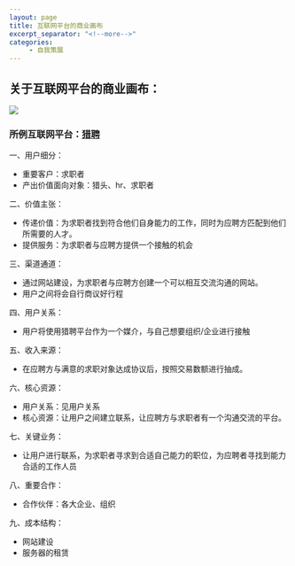 ```yaml
---
layout: page
title: 互联网平台的商业画布
excerpt_separator: "<!--more-->"
categories:
     - 自我策展
---
```

## 关于互联网平台的商业画布：  
<!--more-->
<img src="https://gitee.com/timem00n/self-curation-1/raw/master/imgae/%E4%BB%B7%E5%80%BC%E4%B8%BB%E5%BC%A0%E6%80%9D%E7%BB%B4%E5%AF%BC%E5%9B%BE.png">


### 所例互联网平台：[猎聘](https://www.liepin.com/)

一、用户细分：
* 重要客户：求职者
* 产出价值面向对象：猎头、hr、求职者

二、价值主张：
* 传递价值：为求职者找到符合他们自身能力的工作，同时为应聘方匹配到他们所需要的人才。
* 提供服务：为求职者与应聘方提供一个接触的机会

三、渠道通道：
* 通过网站建设，为求职者与应聘方创建一个可以相互交流沟通的网站。
* 用户之间将会自行商议好行程

四、用户关系：
* 用户将使用猎聘平台作为一个媒介，与自己想要组织/企业进行接触

五、收入来源：
* 在应聘方与满意的求职对象达成协议后，按照交易数额进行抽成。

六、核心资源：
* 用户关系：见用户关系
* 核心资源：让用户之间建立联系，让应聘方与求职者有一个沟通交流的平台。

七、关键业务：
* 让用户进行联系，为求职者寻求到合适自己能力的职位，为应聘者寻找到能力合适的工作人员

八、重要合作：
* 合作伙伴：各大企业、组织

九、成本结构：
* 网站建设
* 服务器的租赁


